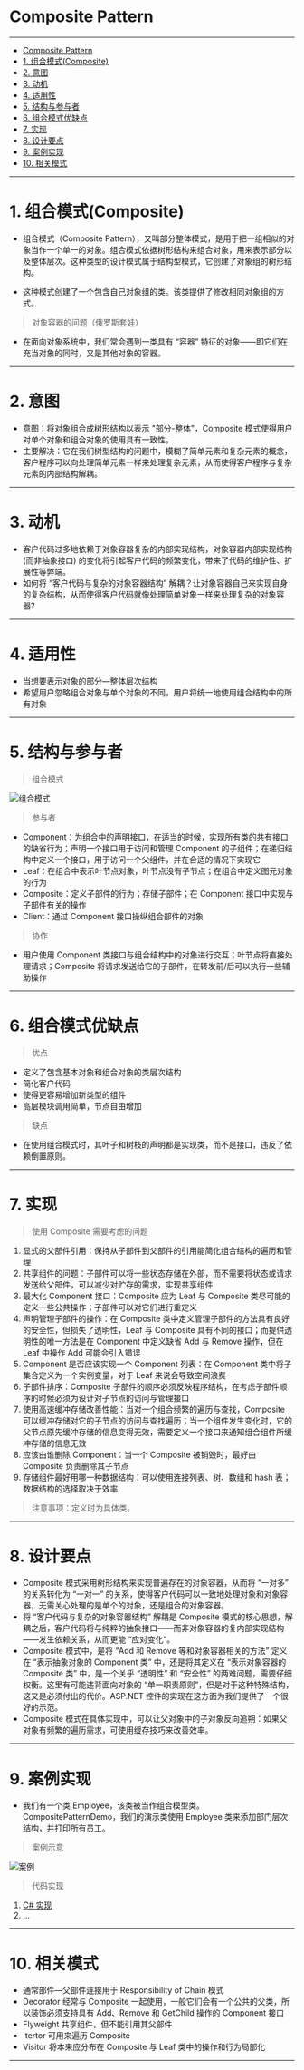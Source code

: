 # Composite Pattern

---

- [Composite Pattern](#composite-pattern)
- [1. 组合模式(Composite)](#1-组合模式composite)
- [2. 意图](#2-意图)
- [3. 动机](#3-动机)
- [4. 适用性](#4-适用性)
- [5. 结构与参与者](#5-结构与参与者)
- [6. 组合模式优缺点](#6-组合模式优缺点)
- [7. 实现](#7-实现)
- [8. 设计要点](#8-设计要点)
- [9. 案例实现](#9-案例实现)
- [10. 相关模式](#10-相关模式)

---
# 1. 组合模式(Composite)

- 组合模式（Composite Pattern），又叫部分整体模式，是用于把一组相似的对象当作一个单一的对象。组合模式依据树形结构来组合对象，用来表示部分以及整体层次。这种类型的设计模式属于结构型模式，它创建了对象组的树形结构。

- 这种模式创建了一个包含自己对象组的类。该类提供了修改相同对象组的方式。

> 对象容器的问题（俄罗斯套娃）

- 在面向对象系统中，我们常会遇到一类具有 “容器” 特征的对象——即它们在充当对象的同时，又是其他对象的容器。

---
# 2. 意图

- 意图：将对象组合成树形结构以表示 "部分-整体"，Composite 模式使得用户对单个对象和组合对象的使用具有一致性。
- 主要解决：它在我们树型结构的问题中，模糊了简单元素和复杂元素的概念，客户程序可以向处理简单元素一样来处理复杂元素，从而使得客户程序与复杂元素的内部结构解耦。

---
# 3. 动机

- 客户代码过多地依赖于对象容器复杂的内部实现结构，对象容器内部实现结构 (而非抽象接口) 的变化将引起客户代码的频繁变化，带来了代码的维护性、扩展性等弊端。
- 如何将 “客户代码与复杂的对象容器结构” 解耦？让对象容器自己来实现自身的复杂结构，从而使得客户代码就像处理简单对象一样来处理复杂的对象容器?

---
# 4. 适用性

- 当想要表示对象的部分—整体层次结构
- 希望用户忽略组合对象与单个对象的不同，用户将统一地使用组合结构中的所有对象

---
# 5. 结构与参与者

> 组合模式

  ![组合模式](img/组合模式设计.png)

> 参与者

- Component：为组合中的声明接口，在适当的时候，实现所有类的共有接口的缺省行为；声明一个接口用于访问和管理 Component 的子组件；在递归结构中定义一个接口，用于访问一个父组件，并在合适的情况下实现它
- Leaf：在组合中表示叶节点对象，叶节点没有子节点；在组合中定义图元对象的行为
- Composite：定义子部件的行为；存储子部件；在 Component 接口中实现与子部件有关的操作
- Client：通过 Component 接口操纵组合部件的对象 

> 协作

- 用户使用 Component 类接口与组合结构中的对象进行交互；叶节点将直接处理请求；Composite 将请求发送给它的子部件，在转发前/后可以执行一些辅助操作

---
# 6. 组合模式优缺点

> 优点

- 定义了包含基本对象和组合对象的类层次结构
- 简化客户代码
- 使得更容易增加新类型的组件
- 高层模块调用简单，节点自由增加

> 缺点
 
- 在使用组合模式时，其叶子和树枝的声明都是实现类，而不是接口，违反了依赖倒置原则。

---
# 7. 实现

> 使用 Composite 需要考虑的问题

1. 显式的父部件引用：保持从子部件到父部件的引用能简化组合结构的遍历和管理
2. 共享组件的问题：子部件可以将一些状态存储在外部，而不需要将状态或请求发送给父部件，可以减少对贮存的需求，实现共享组件
3. 最大化 Component 接口：Composite 应为 Leaf 与 Composite 类尽可能的定义一些公共操作；子部件可以对它们进行重定义
4. 声明管理子部件的操作：在 Composite 类中定义管理子部件的方法具有良好的安全性，但损失了透明性，Leaf 与 Composite 具有不同的接口；而提供透明性的唯一方法是在 Component 中定义缺省 Add 与 Remove 操作，但在 Leaf 中操作 Add 可能会引入错误
5. Component 是否应该实现一个 Component 列表：在 Component 类中将子集合定义为一个实例变量，对于 Leaf 来说会导致空间浪费
6. 子部件排序：Composite 子部件的顺序必须反映程序结构，在考虑子部件顺序的时候必须为设计对子节点的访问与管理接口
7. 使用高速缓冲存储改善性能：当对一个组合频繁的遍历与查找，Composite 可以缓冲存储对它的子节点的访问与查找遍历；当一个组件发生变化时，它的父节点原先缓冲存储的信息变得无效，需要定义一个接口来通知组合组件所缓冲存储的信息无效
8. 应该由谁删除 Component：当一个 Composite 被销毁时，最好由 Composite 负责删除其子节点
9. 存储组件最好用哪一种数据结构：可以使用连接列表、树、数组和 hash 表；数据结构的选择取决于效率

> 注意事项：定义时为具体类。

---
# 8. 设计要点

- Composite 模式采用树形结构来实现普遍存在的对象容器，从而将 “一对多” 的关系转化为 “一对一” 的关系，使得客户代码可以一致地处理对象和对象容器，无需关心处理的是单个的对象，还是组合的对象容器。
- 将 “客户代码与复杂的对象容器结构” 解耦是 Composite 模式的核心思想，解耦之后，客户代码将与纯粹的抽象接口——而非对象容器的复内部实现结构——发生依赖关系，从而更能 “应对变化”。
- Composite 模式中，是将 “Add 和 Remove 等和对象容器相关的方法” 定义在 “表示抽象对象的 Component 类” 中，还是将其定义在 “表示对象容器的 Composite 类” 中，是一个关乎 “透明性” 和 “安全性” 的两难问题，需要仔细权衡。这里有可能违背面向对象的 “单一职责原则”，但是对于这种特殊结构，这又是必须付出的代价。ASP.NET 控件的实现在这方面为我们提供了一个很好的示范。
- Composite 模式在具体实现中，可以让父对象中的子对象反向追朔：如果父对象有频繁的遍历需求，可使用缓存技巧来改善效率。

---
# 9. 案例实现

- 我们有一个类 Employee，该类被当作组合模型类。CompositePatternDemo，我们的演示类使用 Employee 类来添加部门层次结构，并打印所有员工。

> 案例示意

  ![案例](img/组合模式案例.png)

> 代码实现

1. [C# 实现](/【设计模式】程序参考/DesignPatterns%20For%20CSharp/Structural%20Patterns/Composite/Composite.cs)
2. ...

---
# 10. 相关模式

- 通常部件—父部件连接用于 Responsibility of Chain 模式
- Decorator 经常与 Composite 一起使用，一般它们会有一个公共的父类，所以装饰必须支持具有 Add、Remove 和 GetChild 操作的 Component 接口
- Flyweight 共享组件，但不能引用其父部件
- Itertor 可用来遍历 Composite
- Visitor 将本来应分布在 Composite 与 Leaf 类中的操作和行为局部化

---